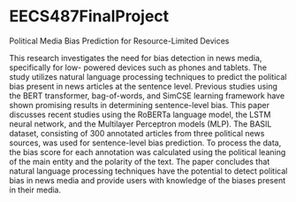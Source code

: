 # EECS487FinalProject
Political Media Bias Prediction for Resource-Limited Devices

This research investigates the need for bias detection in news media, specifically for low-
powered devices such as phones and tablets. The study utilizes natural language processing
techniques to predict the political bias present in news articles at the sentence level. Previous
studies using the BERT transformer, bag-of-words, and SimCSE learning framework have shown
promising results in determining sentence-level bias. This paper discusses recent studies using the
RoBERTa language model, the LSTM neural network, and the Multilayer Perceptron models
(MLP). The BASIL dataset, consisting of 300 annotated articles from three political news
sources, was used for sentence-level bias prediction. To process the data, the bias score for each
annotation was calculated using the political leaning of the main entity and the polarity of the
text. The paper concludes that natural language processing techniques have the potential to
detect political bias in news media and provide users with knowledge of the biases present in
their media.

